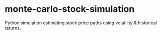 # monte-carlo-stock-simulation
Python simulation estimating stock price paths using volatility &amp; historical returns.
